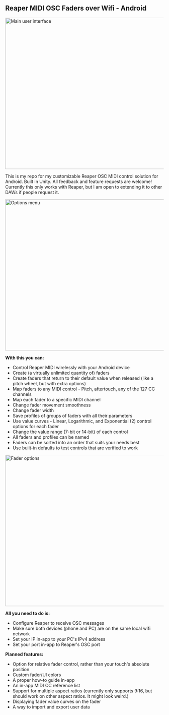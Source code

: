 ## Reaper MIDI OSC Faders over Wifi - Android

<img src="https://i.imgur.com/2jADy1I.png" alt="Main user interface" width="640" height="480">

This is my repo for my customizable Reaper OSC MIDI control solution for Android. Built in Unity. All feedback and feature requests are welcome! Currently this only works with Reaper, but I am open to extending it to other DAWs if people request it.

<img src="https://i.imgur.com/4F4QBAK.png" alt="Options menu" width="640" height="480">

**With this you can:**
 - Control Reaper MIDI wirelessly with your Android device
 - Create (a virtually unlimited quantity of) faders 
 - Create faders that return to their default value when released (like
   a pitch wheel, but with extra options)
 - Map faders to any MIDI control - Pitch, aftertouch, any of the 127 CC
   channels
 - Map each fader to a specific MIDI channel
 - Change fader movement smoothness
 - Change fader width
 - Save profiles of groups of faders with all their parameters
 - Use value curves - Linear, Logarithmic, and Exponential (2) control options for each fader
 - Change the value range (7-bit or 14-bit) of each control
 - All faders and profiles can be named
 - Faders can be sorted into an order that suits your needs best
 - Use built-in defaults to test controls that are verified to work
 
<img src="https://i.imgur.com/Y7WnuAu.png" alt="Fader options" width="640" height="480">

**All you need to do is:**
 - Configure Reaper to receive OSC messages
 - Make sure both devices (phone and PC) are on the same local wifi
   network
 - Set your IP in-app to your PC's IPv4 address
 - Set your port in-app to Reaper's OSC port

**Planned features:**
 - Option for relative fader control, rather than your touch's absolute
   position
 - Custom fader/UI colors
 - A proper how-to guide in-app
 - An in-app MIDI CC reference list
 - Support for multiple aspect ratios (currently only supports 9:16, but
   should work on other aspect ratios. It might look weird.)
 - Displaying fader value curves on the fader
 - A way to import and export user data

